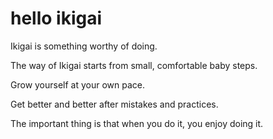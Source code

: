 # hello ikigai

Ikigai is something worthy of doing.

The way of Ikigai starts from small, comfortable baby steps.

Grow yourself at your own pace.

Get better and better after mistakes and practices.

The important thing is that when you do it, you enjoy doing it.
